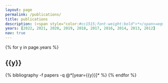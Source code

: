 ```yaml
---
layout: page
permalink: /publications/
title: publications
description: (<span style="color:#cc1515;font-weight:bold">*</span>=equal contribution)
years: [2022, 2021, 2020, 2019, 2018, 2017, 2016, 2014, 2013, 2012]
nav: true
---
```


<div class="publications">

{% for y in page.years %}
  <h2 class="year">{{y}}</h2>
  {% bibliography -f papers -q @*[year={{y}}]* %}
{% endfor %}

</div>

